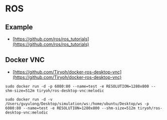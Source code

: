 # ROS

## Example
* [https://github.com/ros/ros_tutorials](https://github.com/ros/ros_tutorials)

## Docker VNC
* [https://github.com/Tiryoh/docker-ros-desktop-vnc](https://github.com/Tiryoh/docker-ros-desktop-vnc)
```shell
sudo docker run -d -p 6080:80 --name=test -e RESOLUTION=1280x800 --shm-size=512m tiryoh/ros-desktop-vnc:melodic

sudo docker run -d -v /Users/guyulong/Desktop/simulation/ws:/home/ubuntu/Desktop/ws -p 6080:80 --name=test -e RESOLUTION=1280x800 --shm-size=512m tiryoh/ros-desktop-vnc:melodic
```